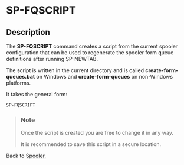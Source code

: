 # SP-FQSCRIPT

<PageHeader />

## Description

The **SP-FQSCRIPT** command creates a script from the current spooler configuration that can be used to regenerate
the spooler form queue definitions after running SP-NEWTAB.

The script is written in the current directory and is called **create-form-queues.bat** on Windows and **create-form-queues** on non-Windows platforms.

It takes the general form:

```text
SP-FQSCRIPT
```

> ### Note
>
> Once the script is created you are free to change it in any way.
>
> It is recommended to save this script in a secure location.

Back to [Spooler.](./../jbase-spooler/README.md)

<PageFooter />
